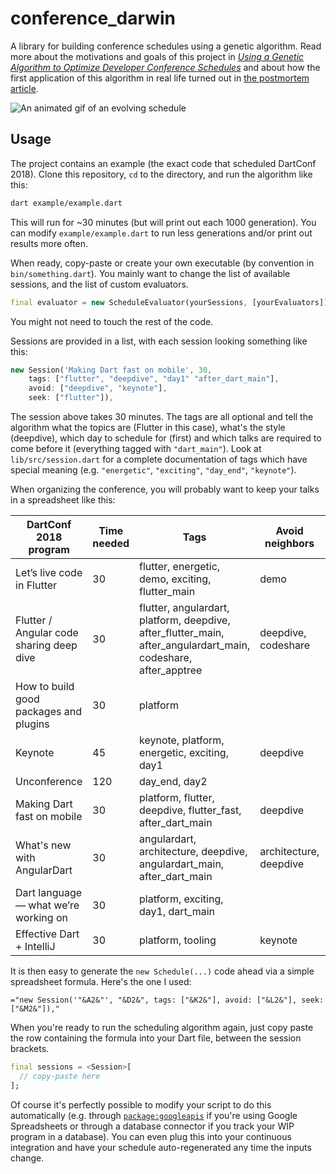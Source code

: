 # conference_darwin

A library for building conference schedules using a genetic algorithm.
Read more about the motivations and goals of this project in
_[Using a Genetic Algorithm to Optimize Developer Conference Schedules][article]_ 
and about how the first application of this algorithm in real life
turned out in [the postmortem article][postmortem].

![An animated gif of an evolving schedule](https://cdn-images-1.medium.com/max/1600/1*QCT2lcFpb9ddS1LJxqKUEg.gif)

[article]: https://medium.com/@filiph/using-a-genetic-algorithm-to-optimize-developer-conference-schedules-27f13d97fa9a
[postmortem]: https://medium.com/@filiph/a-genetic-algorithm-scheduled-our-developer-conference-heres-what-i-learnt-eac0069709f5

## Usage

The project contains an example (the exact code that scheduled DartConf 2018).
Clone this repository, `cd` to the directory, and run the algorithm like this:

```bash
dart example/example.dart
```

This will run for ~30 minutes (but will print out each 1000 generation). You can
modify `example/example.dart` to run less generations and/or print out results
more often.

When ready, copy-paste or create your own executable (by convention 
in `bin/something.dart`). You mainly want to change the list of available 
sessions, and the list of custom evaluators.

```dart
final evaluator = new ScheduleEvaluator(yourSessions, [yourEvaluators]);
```

You might not need to touch the rest of the code.

Sessions are provided in a list, with each session looking something like this:

```dart
new Session('Making Dart fast on mobile', 30,
    tags: ["flutter", "deepdive", "day1" "after_dart_main"],
    avoid: ["deepdive", "keynote"],
    seek: ["flutter"]),
```

The session above takes 30 minutes. The tags are all optional and tell 
the algorithm what the topics are (Flutter in this case), 
what's the style (deepdive), which day to schedule for (first) and which
talks are required to come before it (everything tagged with `"dart_main"`).
Look at `lib/src/session.dart` for a complete documentation of tags which 
have special meaning (e.g. `"energetic"`, `"exciting"`, `"day_end"`, 
`"keynote"`). 

When organizing the conference, you will probably want to keep your talks
in a spreadsheet like this:

| DartConf 2018 program                    | Time needed | Tags                                     | Avoid neighbors        | Seek neighbors |
| ---------------------------------------- | ----------- | ---------------------------------------- | ---------------------- | -------------- |
| Let’s live code in Flutter               | 30          | flutter, energetic, demo, exciting, flutter_main | demo                   |                |
| Flutter / Angular code sharing deep dive | 30          | flutter, angulardart, platform, deepdive, after_flutter_main, after_angulardart_main, codeshare, after_apptree | deepdive, codeshare    |                |
| How to build good packages and plugins   | 30          | platform                                 |                        |                |
| Keynote                                  | 45          | keynote, platform, energetic, exciting, day1 | deepdive               |                |
| Unconference                             | 120         | day_end, day2                            |                        |                |
| Making Dart fast on mobile               | 30          | platform, flutter, deepdive, flutter_fast, after_dart_main | deepdive               | flutter        |
| What's new with AngularDart              | 30          | angulardart, architecture, deepdive, angulardart_main, after_dart_main | architecture, deepdive |                |
| Dart language — what we’re working on    | 30          | platform, exciting, day1, dart_main      |                        | platform       |
| Effective Dart + IntelliJ                | 30          | platform, tooling                        | keynote                |                |

It is then easy to generate the `new Schedule(...)` code ahead via a simple
spreadsheet formula. Here's the one I used:

```
="new Session('"&A2&"', "&D2&", tags: ["&K2&"], avoid: ["&L2&"], seek: ["&M2&"]),"
```

When you're ready to run the scheduling algorithm again, just copy paste
the row containing the formula into your Dart file, between the session 
brackets.

```dart
final sessions = <Session>[
  // copy-paste here
];
```

Of course it's perfectly possible to modify your script to do this 
automatically (e.g. through [`package:googleapis`][googleapis] if you're using
Google Spreadsheets or through a database connector if you track your 
WIP program in a database). You can even plug this into your 
continuous integration and have your schedule auto-regenerated any time the 
inputs change. 

[googleapis]: https://pub.dartlang.org/packages/googleapis
